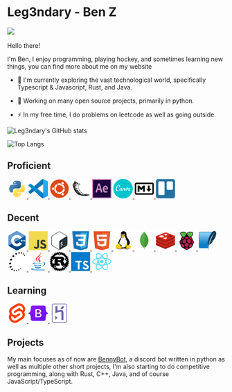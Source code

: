 # Leg3ndary - Ben Z

![](https://komarev.com/ghpvc/?username=Leg3ndary&color=blue)

Hello there!

I'm Ben, I enjoy programming, playing hockey, and sometimes learning new things, you can find more about me on my website

- :telescope: I'm currently exploring the vast technological world, specifically Typescript & Javascript, Rust, and Java.

- :seedling: Working on many open source projects, primarily in python.

- :zap: In my free time, I do problems on leetcode as well as going outside.

![Leg3ndary's GitHub stats](https://github-readme-stats.vercel.app/api?username=leg3ndary&show_icons=true&theme=tokyonight)

![Top Langs](https://github-readme-stats.vercel.app/api/top-langs/?username=Leg3ndary&layout=compact&theme=tokyonight)

## Proficient

<p align="left">
    <a href="#">
		<img src="https://raw.githubusercontent.com/devicons/devicon/master/icons/python/python-original.svg"
			width="45" height="45" alt="Python" />
    </a>
    <a href="#">
		<img src="https://raw.githubusercontent.com/devicons/devicon/master/icons/vscode/vscode-original.svg"
			width="45" height="45" alt="VSCode" />
    </a>
    <a href="#">
		<img src="https://raw.githubusercontent.com/devicons/devicon/master/icons/ubuntu/ubuntu-plain.svg"
			width="45" height="45" alt="Ubuntu" />
    </a>
	<a href="#">
    <a href="#">
		<img src="https://raw.githubusercontent.com/devicons/devicon/master/icons/flask/flask-original.svg"
			width="45" height="45" alt="Flask" />
    </a>
		<img src="https://raw.githubusercontent.com/devicons/devicon/master/icons/aftereffects/aftereffects-original.svg"
			width="45" height="45" alt="AfterEffects" />
    </a>
    <a href="#">
		<img src="https://raw.githubusercontent.com/devicons/devicon/master/icons/canva/canva-original.svg"
			width="45" height="45" alt="Canva" />
    </a>
    <a href="#">
		<img src="https://raw.githubusercontent.com/devicons/devicon/master/icons/markdown/markdown-original.svg"
			width="45" height="45" alt="Markdown" />
    </a>
    <a href="#">
		<img src="https://raw.githubusercontent.com/devicons/devicon/master/icons/trello/trello-plain.svg"
			width="45" height="45" alt="Trello" />
    </a>
</p>


## Decent

<p align="left">
	<a href="#">
		<img src="https://raw.githubusercontent.com/devicons/devicon/master/icons/cplusplus/cplusplus-original.svg"
			width="45" height="45" alt="Cplusplus" />
    </a>
	<a href="#">
		<img src="https://raw.githubusercontent.com/devicons/devicon/master/icons/javascript/javascript-original.svg"
			width="45" height="45" alt="JavaScript" />
    </a>
    <a href="#">
		<img src="https://raw.githubusercontent.com/devicons/devicon/master/icons/bash/bash-original.svg"
			width="45" height="45" alt="Bash" />
    </a>
    <a href="#">
		<img src="https://raw.githubusercontent.com/devicons/devicon/master/icons/css3/css3-original.svg"
			width="45" height="45" alt="CSS" />
    </a>
    <a href="#">
		<img src="https://raw.githubusercontent.com/devicons/devicon/master/icons/html5/html5-original.svg"
			width="45" height="45" alt="HTML5" />
    </a>
    <a href="#">
		<img src="https://raw.githubusercontent.com/devicons/devicon/master/icons/linux/linux-original.svg"
			width="45" height="45" alt="Linux" />
    </a>
    <a href="#">
		<img src="https://raw.githubusercontent.com/devicons/devicon/master/icons/mongodb/mongodb-original.svg"
			width="45" height="45" alt="MongoDB" />
    </a>
    <a href="#">
		<img src="https://raw.githubusercontent.com/devicons/devicon/master/icons/redis/redis-original.svg"
			width="45" height="45" alt="Redis" />
    </a>
    <a href="#">
		<img src="https://raw.githubusercontent.com/devicons/devicon/master/icons/raspberrypi/raspberrypi-original.svg"
			width="45" height="45" alt="RaspberryPi" />
    </a>
    <a href="#">
		<img src="https://raw.githubusercontent.com/devicons/devicon/master/icons/sqlite/sqlite-original.svg"
			width="45" height="45" alt="Sqlite3" />
    </a>
    <a href="#">
		<img src="https://raw.githubusercontent.com/devicons/devicon/master/icons/ssh/ssh-original.svg"
			width="45" height="45" alt="SSH" />
    </a>
    <a href="#">
		<img src="https://raw.githubusercontent.com/devicons/devicon/master/icons/java/java-original.svg"
			width="45" height="45" alt="Java" />
    </a>
    <a href="#">
		<img src="https://raw.githubusercontent.com/devicons/devicon/master/icons/rust/rust-plain.svg"
			width="45" height="45" alt="Rust" />
    </a>
    <a href="#">
		<img src="https://raw.githubusercontent.com/devicons/devicon/master/icons/typescript/typescript-original.svg"
			width="45" height="45" alt="TypeScript" />
    </a>
    <a href="#">
		<img src="https://raw.githubusercontent.com/devicons/devicon/master/icons/react/react-original.svg"
			width="45" height="45" alt="React" />
    </a>
</p>

## Learning

<p align="left">
	<a href="#">
		<img src="https://raw.githubusercontent.com/devicons/devicon/master/icons/svelte/svelte-original.svg"
			width="45" height="45" alt="Svelte" />
    </a>
    <a href="#">
		<img src="https://raw.githubusercontent.com/devicons/devicon/master/icons/bootstrap/bootstrap-original.svg"
			width="45" height="45" alt="BootStrap" />
    </a>
    <a href="#">
		<img src="https://raw.githubusercontent.com/devicons/devicon/master/icons/heroku/heroku-original.svg"
			width="45" height="45" alt="Heroku" />
    </a>
</p>

## Projects

My main focuses as of now are [BennyBot](https://github.com/Leg3ndary/Benny), a discord bot written in python as well as multiple other short projects, I'm also starting to do competitive programming, along with Rust, C++, Java, and of course JavaScript/TypeScript.
